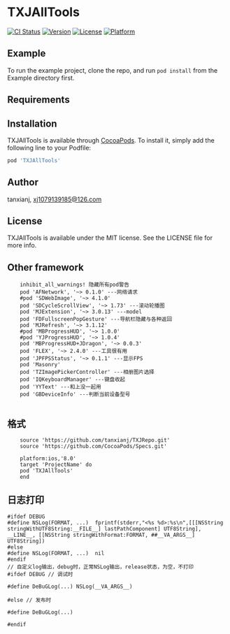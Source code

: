# TXJAllTools

[![CI Status](http://img.shields.io/travis/tanxianj/TXJAllTools.svg?style=flat)](https://travis-ci.org/tanxianj/TXJAllTools)
[![Version](https://img.shields.io/cocoapods/v/TXJAllTools.svg?style=flat)](http://cocoapods.org/pods/TXJAllTools)
[![License](https://img.shields.io/cocoapods/l/TXJAllTools.svg?style=flat)](http://cocoapods.org/pods/TXJAllTools)
[![Platform](https://img.shields.io/cocoapods/p/TXJAllTools.svg?style=flat)](http://cocoapods.org/pods/TXJAllTools)

## Example

To run the example project, clone the repo, and run `pod install` from the Example directory first.

## Requirements

## Installation

TXJAllTools is available through [CocoaPods](http://cocoapods.org). To install
it, simply add the following line to your Podfile:

```ruby
pod 'TXJAllTools'
```
## Author

tanxianj, xj1079139185@126.com

## License

TXJAllTools is available under the MIT license. See the LICENSE file for more info.


## Other framework

```
    inhibit_all_warnings! 隐藏所有pod警告
    pod 'AFNetwork', '~> 0.1.0' ---网络请求
    #pod 'SDWebImage', '~> 4.1.0'
    pod 'SDCycleScrollView', '~> 1.73' ---滚动轮播图
    pod 'MJExtension', '~> 3.0.13' ---model
    pod 'FDFullscreenPopGesture' ---导航栏隐藏与各种返回
    pod 'MJRefresh', '~> 3.1.12'
    #pod 'MBProgressHUD', '~> 1.0.0'
    #pod 'YJProgressHUD', '~> 1.0.4'
    pod 'MBProgressHUD+JDragon', '~> 0.0.3'
    pod 'FLEX', '~> 2.4.0' ---工具很有用
    pod 'JPFPSStatus', '~> 0.1.1' ---显示FPS
    pod 'Masonry'
    pod 'TZImagePickerController' ---相册图片选择
    pod 'IQKeyboardManager' ---键盘收起
    pod 'YYText' ---和上没一起用
    pod 'GBDeviceInfo' ---判断当前设备型号
    

```
## 格式
```
    source 'https://github.com/tanxianj/TXJRepo.git'
    source 'https://github.com/CocoaPods/Specs.git'

    platform:ios,'8.0'
    target 'ProjectName' do
    pod 'TXJAllTools'
    end
```
## 日志打印
```
#ifdef DEBUG
#define NSLog(FORMAT, ...)  fprintf(stderr,"<%s %d>:%s\n",[[[NSString stringWithUTF8String:__FILE__] lastPathComponent] UTF8String], __LINE__, [[NSString stringWithFormat:FORMAT, ##__VA_ARGS__] UTF8String])
#else
#define NSLog(FORMAT, ...)  nil
#endif
// 自定义log输出，debug时，正常NSLog输出，release状态，为空，不打印
#ifdef DEBUG // 调试时

#define DeBuGLog(...) NSLog(__VA_ARGS__)

#else // 发布时

#define DeBuGLog(...)

#endif
```
